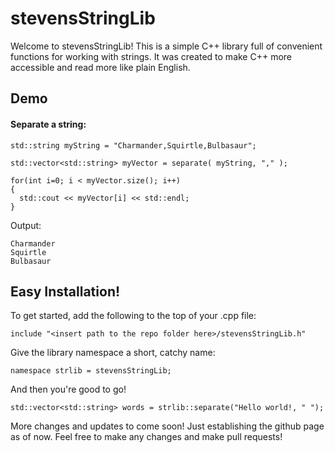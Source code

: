 # stevensStringLib

Welcome to stevensStringLib! This is a simple C++ library full of convenient functions for working with strings. It was created to make C++ more accessible and read more like plain English.

## Demo
#### Separate a string:
```
std::string myString = "Charmander,Squirtle,Bulbasaur";

std::vector<std::string> myVector = separate( myString, "," );

for(int i=0; i < myVector.size(); i++)
{
  std::cout << myVector[i] << std::endl;
}
```
Output:
```
Charmander
Squirtle
Bulbasaur
```





## Easy Installation!

To get started, add the following to the top of your .cpp file:

`include "<insert path to the repo folder here>/stevensStringLib.h"`


Give the library namespace a short, catchy name:

`namespace strlib = stevensStringLib;`


And then you're good to go!

`std::vector<std::string> words = strlib::separate("Hello world!, " ");`


More changes and updates to come soon! Just establishing the github page as of now. Feel free to make any changes and make pull requests!
